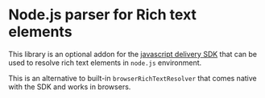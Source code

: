 # Node.js parser for Rich text elements

This library is an optional addon for the [javascript delivery SDK](https://github.com/Kentico/kontent-delivery-sdk-js) that can be used to resolve rich text elements in `node.js` environment. 

This is an alternative to built-in `browserRichTextResolver` that comes native with the SDK and works in browsers.


